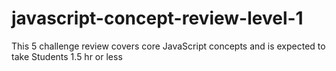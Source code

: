 # javascript-concept-review-level-1
This 5 challenge review covers core JavaScript concepts and is expected to take Students 1.5 hr or less
